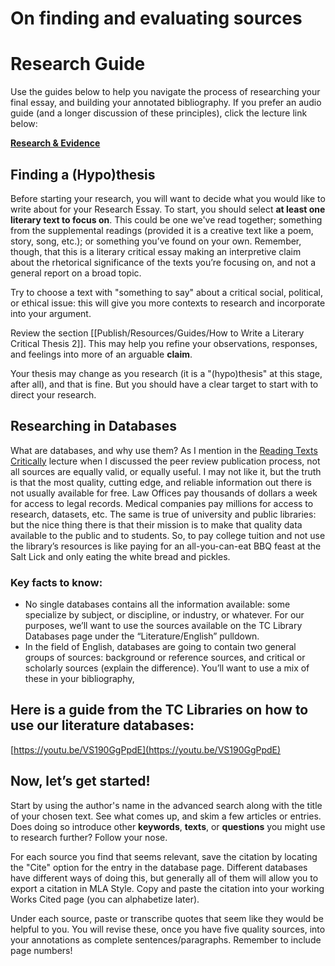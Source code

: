 # On finding and evaluating sources

# Research Guide

Use the guides below to help you navigate the process of researching your final essay, and building your annotated bibliography. If you prefer an audio guide (and a longer discussion of these principles), click the lecture link below:

[**Research & Evidence**](https://www.notion.so/Research-Evidence-dd72fdb2a398434db2bb6a1ea5be4b98)

## **Finding a (Hypo)thesis**

Before starting your research, you will want to decide what you would like to write about for your Research Essay. To start, you should select **at least one literary text to focus on**. This could be one we've read together; something from the supplemental readings (provided it is a creative text like a poem, story, song, etc.); or something you’ve found on your own. Remember, though, that this is a literary critical essay making an interpretive claim about the rhetorical significance of the texts you’re focusing on, and not a general report on a broad topic.

Try to choose a text with "something to say" about a critical social, political, or ethical issue: this will give you more contexts to research and incorporate into your argument.

Review the section [[Publish/Resources/Guides/How to Write a Literary Critical Thesis 2]]. This may help you refine your observations, responses, and feelings into more of an arguable **claim**.

Your thesis may change as you research (it is a "(hypo)thesis" at this stage, after all), and that is fine. But you should have a clear target to start with to direct your research.

## **Researching in Databases**

What are databases, and why use them? As I mention in the [Reading Texts Critically](https://www.notion.so/Reading-Texts-Critically-dd02c51fb6d047849f5384bbd85b601b) lecture when I discussed the peer review publication process, not all sources are equally valid, or equally useful. I may not like it, but the truth is that the most quality, cutting edge, and reliable information out there is not usually available for free. Law Offices pay thousands of dollars a week for access to legal records. Medical companies pay millions for access to research, datasets, etc. The same is true of university and public libraries: but the nice thing there is that their mission is to make that quality data available to the public and to students. So, to pay college tuition and not use the library’s resources is like paying for an all-you-can-eat BBQ feast at the Salt Lick and only eating the white bread and pickles.

### Key facts to know:

- No single databases contains all the information available: some specialize by subject, or discipline, or industry, or whatever. For our purposes, we’ll want to use the sources available on the TC Library Databases page under the “Literature/English” pulldown.
- In the field of English, databases are going to contain two general groups of sources: background or reference sources, and critical or scholarly sources (explain the difference). You’ll want to use a mix of these in your bibliography,

## Here is a guide from the TC Libraries on how to use our literature databases:

[https://youtu.be/VS190GgPpdE](https://youtu.be/VS190GgPpdE)

## Now, let’s get started!

Start by using the author's name in the advanced search along with the title of your chosen text. See what comes up, and skim a few articles or entries. Does doing so introduce other **keywords**, **texts**, or **questions** you might use to research further? Follow your nose.

For each source you find that seems relevant, save the citation by locating the "Cite" option for the entry in the database page. Different databases have different ways of doing this, but generally all of them will allow you to export a citation in MLA Style. Copy and paste the citation into your working Works Cited page (you can alphabetize later).

Under each source, paste or transcribe quotes that seem like they would be helpful to you. You will revise these, once you have five quality sources, into your annotations as complete sentences/paragraphs. Remember to include page numbers!

